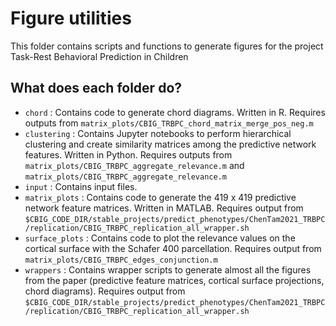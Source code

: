 # Figure utilities
This folder contains scripts and functions to generate figures for the project Task-Rest Behavioral Prediction in Children

## What does each folder do?
* `chord` : Contains code to generate chord diagrams. Written in R. Requires outputs from `matrix_plots/CBIG_TRBPC_chord_matrix_merge_pos_neg.m`
* `clustering` : Contains Jupyter notebooks to perform hierarchical clustering and create similarity matrices among the predictive network features. Written in Python. Requires outputs from `matrix_plots/CBIG_TRBPC_aggregate_relevance.m` and `matrix_plots/CBIG_TRBPC_aggregate_relevance.m` 
* `input` : Contains input files.
* `matrix_plots` : Contains code to generate the 419 x 419 predictive network feature matrices. Written in MATLAB. Requires output from `$CBIG_CODE_DIR/stable_projects/predict_phenotypes/ChenTam2021_TRBPC/replication/CBIG_TRBPC_replication_all_wrapper.sh`
* `surface_plots` : Contains code to plot the relevance values on the cortical surface with the Schafer 400 parcellation. Requires output from `matrix_plots/CBIG_TRBPC_edges_conjunction.m`
* `wrappers` : Contains wrapper scripts to generate almost all the figures from the paper (predictive feature matrices, cortical surface projections, chord diagrams). Requires output from `$CBIG_CODE_DIR/stable_projects/predict_phenotypes/ChenTam2021_TRBPC/replication/CBIG_TRBPC_replication_all_wrapper.sh`






